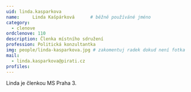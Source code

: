 ```yaml
---
uid: linda.kasparkova
name:     Linda Kašpárková  	# běžně používáné jméno
category:
  - clenove
ordclenove: 110
description: Členka místního sdružení
profession: Politická konzultantka
img: people/linda-kasparkova.jpg # zakomentuj radek dokud není fotka
mail:
  - linda.kasparkova@pirati.cz
profiles:
---
```


Linda je členkou MS Praha 3.
